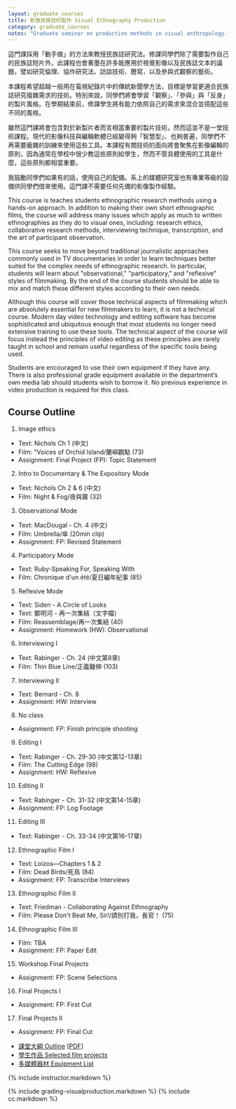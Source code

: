 ```yaml
---
layout: graduate_courses
title: 影像民族誌的製作 Visual Ethnography Production
category: graduate_courses
notes: "Graduate seminar on production methods in visual anthropology."
---
```


這門課採用「動手做」的方法來教授民族誌研究法。修課同學們除了需要製作自己的民族誌短片外，此課程也會著墨在許多能應用於視覺影像以及民族誌文本的議題，譬如研究倫理、協作研究法、訪談技術、謄寫，以及參與式觀察的藝術。

本課程希望超越一般用在電視紀錄片中的傳統新聞學方法，目標是學習更適合民族誌研究複雜需求的技術。特別來說，同學們將會學習「觀察」、「參與」與「反身」的製片風格。在學期結束前，修課學生將有能力依照自己的需求來混合並搭配這些不同的風格。

雖然這門課將會包含對於新製片者而言相當重要的製片技術，然而這並不是一堂技術課程。現代的影像科技與編輯軟體已經變得夠「智慧型」、也夠普遍，同學們不再需要龐雜的訓練來使用這些工具。本課程有關技術的面向將會聚焦在影像編輯的原則，因為通常在學校中很少教這些原則給學生，然而不管具體使用的工具是什麼，這些原則都相當重要。

我鼓勵同學們如果有的話，使用自己的配備。系上的媒體研究室也有專業等級的設備供同學們借來使用。這門課不需要任何先備的影像製作經驗。

This course is teaches students ethnographic research methods using a hands-on approach. In addition to making their own short ethnographic films, the course will address many issues which apply as much to written ethnographies as they do to visual ones, including: research ethics, collaborative research methods, interviewing technique, transcription, and the art of participant observation. 

This course seeks to move beyond traditional journalistic approaches commonly used in TV documentaries in order to learn techniques better suited for the complex needs of ethnographic research. In particular, students will learn about "observational," "participatory," and "reflexive" styles of filmmaking. By the end of the course students should be able to mix and match these different styles according to their own needs.

Although this course will cover those technical aspects of filmmaking which are absolutely essential for new filmmakers to learn, it is not a technical course. Modern day video technology and editing software has become sophisticated and ubiquitous enough that most students no longer need extensive training to use these tools. The technical aspect of the course will focus instead the principles of video editing as these principles are rarely taught in school and remain useful regardless of the specific tools being used. 

Students are encouraged to use their own equipment if they have any. There is also professional grade equipment available in the department’s own media lab should students wish to borrow it. No previous experience in video production is required for this class.

## Course Outline

1. Image ethics
- Text: Nichols Ch 1 (中文)
- Film: "Voices of Orchid Island/蘭嶼觀點 (73)
- Assignment: Final Project (FP): Topic Statement
2. Intro to Documentary & The Expository Mode
- Text: Nichols Ch 2 & 6 (中文)
- Film: Night & Fog/夜與霧 (32)
3. Observational Mode
- Text: MacDougal - Ch. 4 (中文)
- Film: Umbrella/傘 (20min clip)
- Assignment: FP: Revised Statement
4. Participatory Mode
- Text: Ruby-Speaking For, Speaking With
- Film: Chronique d'un été/夏日編年紀事 (85)
5. Reflexive Mode
- Text: Siden - A Circle of Looks
- Text: 鄭明河 - 再一次集結（文字檔）
- Film: Reassemblage/再一次集結 (40)
- Assignment: Homework (HW): Observational
6. Interviewing I
- Text: Rabinger - Ch. 24 (中文第8章)
- Film: Thin Blue Line/正義難伸 (103)
7. Interviewing II
- Text: Bernard - Ch. 8
- Assignment: HW: Interview
8. No class
- Assignment: FP: Finish principle shooting
9. Editing I
- Text: Rabinger - Ch. 29-30 (中文第12-13章)
- Film: The Cutting Edge (98)
- Assignment: HW: Reflexive
10. Editing II
- Text: Rabinger - Ch. 31-32 (中文第14-15章)
- Assignment: FP: Log Footage
11. Editing III
- Text: Rabinger - Ch. 33-34 (中文第16-17章)
12. Ethnographic Film I
- Text: Loizos—Chapters 1 & 2
- Film: Dead Birds/死鳥 (84)
- Assignment: FP: Transcribe Interviews
13. Ethnographic Film II
- Text: Friedman - Collaborating Against Ethnography
- Film: Please Don't Beat Me, Sir!/請別打我，長官！ (75)
14. Ethnographic Film III
- Film: TBA
- Assignment: FP: Paper Edit
15. Workshop Final Projects
- Assignment: FP: Scene Selections
16. Final Projects I
- Assignment: FP: First Cut
17. Final Projects II
- Assignment: FP: Final Cut


* [課堂大綱 Outline](https://docs.google.com/spreadsheets/d/1ROvBzoLaua1e9djX7xAMrp58H0xC2AuApbhPYc3Cs20/pubhtml?gid=0&single=true) [[PDF](https://docs.google.com/spreadsheets/d/1ROvBzoLaua1e9djX7xAMrp58H0xC2AuApbhPYc3Cs20/pub?gid=0&single=true&output=pdf)]
* [學生作品 Selected film projects]({{site.baseurl}}/student-films)
* [多媒體器材 Equipment List](http://www.erc.ndhu.edu.tw/files/13-1048-37498.php)

{% include instructor.markdown %}


{% include grading-visualproduction.markdown %}
{% include cc.markdown %}



